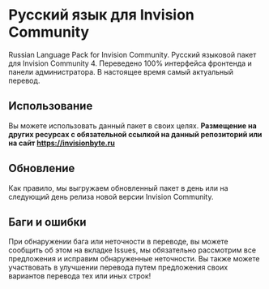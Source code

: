 # Русский язык для Invision Community
Russian Language Pack for Invision Community. Русский языковой пакет для Invision Community 4.
Переведено 100% интерфейса фронтенда и панели администратора. В настоящее время самый актуальный перевод.

## Использование
Вы можете использовать данный пакет в своих целях. **Размещение на других ресурсах с обязательной ссылкой на данный репозиторий или на сайт https://invisionbyte.ru**

## Обновление
Как правило, мы выгружаем обновленный пакет в день или на следующий день релиза новой версии Invision Community. 

## Баги и ошибки
При обнаружении бага или неточности в переводе, вы можете сообщить об этом на вкладке Issues, мы обязательно рассмотрим все предложения и исправим обнаруженные неточности. Вы также можете участвовать в улучшении перевода путем предложения своих вариантов перевода тех или иных строк!

